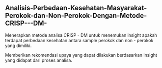 ## Analisis-Perbedaan-Kesehatan-Masyarakat-Perokok-dan-Non-Perokok-Dengan-Metode-CRISP---DM-
Menerapkan metode analisa CRISP - DM untuk menemukan insight apakah terdapat perbedaan kesehatan antara sample perokok dan non - perokok yang dimiliki.

Memberikan rekomendasi upaya yang dapat dilakukan berdasarkan insight yang didapat dari proses analisa.
